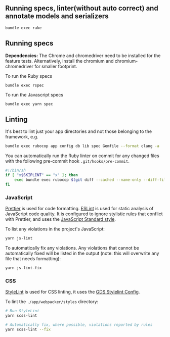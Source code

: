 ## Running specs, linter(without auto correct) and annotate models and serializers
```
bundle exec rake
```

## Running specs

**Dependencies:** The Chrome and chromedriver need to be installed for the feature tests.
Alternatively, install the chromium and chromium-chromedriver for smaller footprint.

To run the Ruby specs

```
bundle exec rspec
```

To run the Javascript specs

```
bundle exec yarn spec
```

## Linting

It's best to lint just your app directories and not those belonging to the framework, e.g.

```bash
bundle exec rubocop app config db lib spec Gemfile --format clang -a
```

You can automatically run the Ruby linter on commit for any changed files with
the following pre-commit hook `.git/hooks/pre-commit`.

```bash
#!/bin/sh
if [ "x$SKIPLINT" == "x" ]; then
    exec bundle exec rubocop $(git diff --cached --name-only --diff-filter=ACM | egrep '\.rb|\.feature|\.rake' | grep -v 'db/schema.rb') Gemfile
fi
```

### JavaScript

[Prettier](https://prettier.io/) is used for code formatting. [ESLint](https://eslint.org/) is used for static analysis of JavaScript code quality. It is configured to ignore stylistic rules that conflict with Prettier, and uses the [JavaScript Standard style](https://standardjs.com/).

To list any violations in the project's JavaScript:

```bash
yarn js-lint
```

To automatically fix any violations. Any violations that cannot be automatically fixed will be listed in the output (note: this will overwrite any file that needs formatting):

```bash
yarn js-lint-fix
```

### CSS

[StyleLint](https://stylelint.io/) is used for CSS linting, it uses the [GDS Stylelint Config](https://github.com/alphagov/stylelint-config-gds).

To lint the `./app/webpacker/styles` directory:

```bash
# Run StyleLint
yarn scss-lint

# Automatically fix, where possible, violations reported by rules
yarn scss-lint --fix
```
